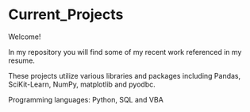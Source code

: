 # Current_Projects
Welcome! 

In my repository you will find some of my recent work referenced in my resume.

These projects utilize various libraries and packages including Pandas, SciKit-Learn, NumPy, matplotlib and pyodbc.

Programming languages: Python, SQL and VBA 
